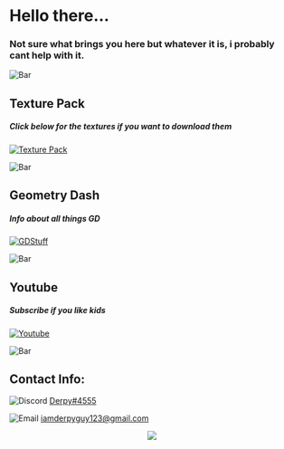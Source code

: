 # Hello there...

### Not sure what brings you here but whatever it is, i probably cant help with it.

![`Bar`](https://cdn.discordapp.com/attachments/584355797366997002/889006586406772746/4M7IWwP.png)

## Texture Pack

##### Click below for the textures if you want to download them
[![`Texture Pack`](https://cdn.discordapp.com/attachments/584355797366997002/888985681957908521/unknown.png)](https://dxrpy.github.io/Dxrpys-Garbage-Website/texture-pack)

![`Bar`](https://cdn.discordapp.com/attachments/584355797366997002/889006586406772746/4M7IWwP.png)

## Geometry Dash

##### Info about all things GD
[![`GDStuff`](https://cdn.discordapp.com/attachments/584355797366997002/889034231882317834/Geometry_Dash_Logo_1.png)](https://dxrpy.github.io/Dxrpys-Garbage-Website/geometry-dash)

![`Bar`](https://cdn.discordapp.com/attachments/584355797366997002/889006586406772746/4M7IWwP.png)

## Youtube

##### Subscribe if you like kids
[![`Youtube`](https://cdn.discordapp.com/attachments/584355797366997002/889034538183966740/YouTube-Emblem.png)](https://www.youtube.com/channel/UCnLkWPySSz6XE-Hf0-YV8SA)








![`Bar`](https://cdn.discordapp.com/attachments/584355797366997002/889006586406772746/4M7IWwP.png)

## Contact Info:
![`Discord`](https://cdn.discordapp.com/attachments/584355797366997002/888983547581431869/discord_logo-freelogovectors.net_-400x400.png) <a href="https://discord.com">Derpy#4555</a>


![`Email`](https://cdn.discordapp.com/attachments/584355797366997002/889030254054764584/8fc37b74b608a622588fbaa361485f32_1.png)     <a href="https://outlook.live.com/">iamderpyguy123@gmail.com</a>


<p align="center">
  <img src="https://cdn.discordapp.com/attachments/884941846386724954/889076402702389258/communityIcon_03_001.png">
</p>
<br>




<script>
while (i < 10) {
  text += "The number is " + i;
  i++;
}
</script>
  
  
